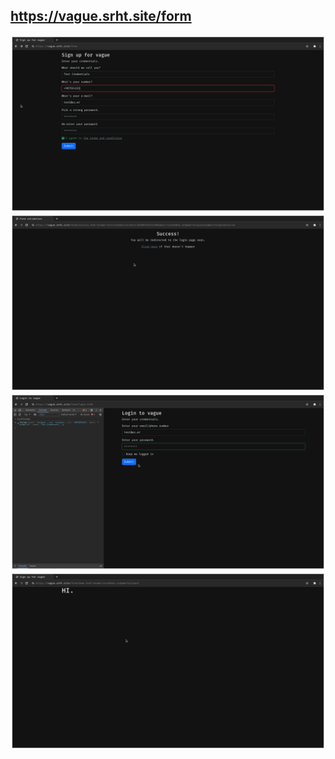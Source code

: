 ## https://vague.srht.site/form

![Sign-Up](images/signup.png)
![Redirect](images/redirect.png)
![Login](images/login.png)
![Home](images/home.png)